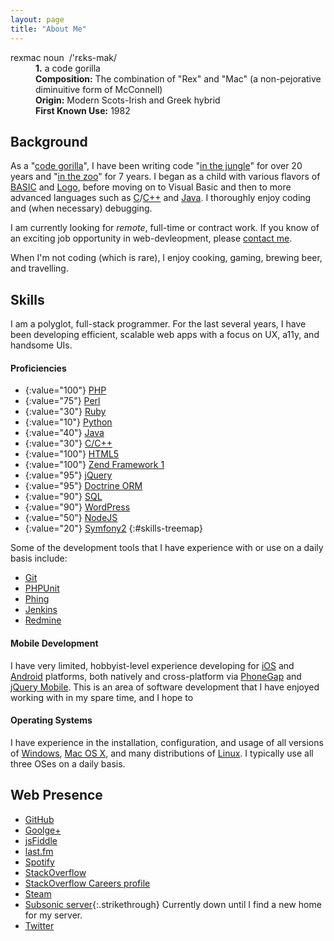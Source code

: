 ```yaml
---
layout: page
title: "About Me"
---
```


<dl class="dictionary">
	<dt><span class="word">rexmac</span> <span class="part-of-speech">noun</span>&nbsp;&nbsp;<span class="phonetic">/'rɛks-mak/</span></dt>
	<dd><b>1.</b> a code gorilla</dd>
	<dd><b>Composition:</b> The combination of "Rex" and "Mac" (a non-pejorative diminuitive form of McConnell)</dd>
	<dd><b>Origin:</b> Modern Scots-Irish and Greek hybrid</dd>
	<dd><b>First Known Use:</b> 1982</dd>
</dl>

## Background

As a "[code gorilla](http://en.wikipedia.org/wiki/Computer_programmer)", I have been writing code "<a href="#" rel="tooltip" title="i.e., as a hobby">in the jungle</a>" for over 20 years and "<a href="#" rel="tooltip" title="i.e., professionally">in the zoo</a>" for 7 years. I began as a child with various flavors of [BASIC](http://en.wikipedia.org/wiki/BASIC_Programming) and [Logo](http://en.wikipedia.org/wiki/Logo_%28programming_language%29), before moving on to Visual Basic and then to more advanced languages such as [C](http://en.wikipedia.org/wiki/C_%28programming_language%29)/[C++](http://en.wikipedia.org/wiki/C%2B%2B) and [Java](http://en.wikipedia.com/wiki/Java_%28programming_language%29). I thoroughly enjoy coding and (when necessary) debugging.

I am currently looking for _remote_, full-time or contract work. If you know of an exciting job opportunity in web-devleopment, please <a href="#" class="contactme">contact me</a>.

When I'm not coding (which is rare), I enjoy cooking, gaming, brewing beer, and travelling.

## Skills

I am a polyglot, full-stack programmer. For the last several years, I have been developing efficient, scalable web apps with a focus on UX, a11y, and handsome UIs.

#### Proficiencies

* {:value="100"} [PHP](http://php.net/)
* {:value="75"} [Perl](http://perl.org/)
* {:value="30"} [Ruby](http://ruby-lang.org/)
* {:value="10"} [Python](http://python.org/)
* {:value="40"} [Java](http://java.com/)
* {:value="30"} [C/C++](http://en.wikipedia.org/wiki/C%2B%2B)
* {:value="100"} [HTML5](http://en.wikipedia.org/wiki/HTML5)
* {:value="100"} [Zend Framework 1](http://framework.zend.com/)
* {:value="95"} [jQuery](http://jquery.com/)
* {:value="95"} [Doctrine ORM](http://www.doctrine-project.org/)
* {:value="90"} [SQL](http://en.wikipedia.org/wiki/SQL)
* {:value="90"} [WordPress](http://wordpress.org/)
* {:value="50"} [NodeJS](http://nodejs.org/)
* {:value="20"} [Symfony2](http://symfony.com/)
{:#skills-treemap}

Some of the development tools that I have experience with or use on a daily basis include:

* [Git](http://git-scm.com/)
* [PHPUnit](http://phpunit.de/)
* [Phing](http://phing.info/)
* [Jenkins](http://jenkins-ci.org/)
* [Redmine](http://redmine.org/)

#### Mobile Development

I have very limited, hobbyist-level experience developing for [iOS](http://www.apple.com/ios) and [Android](http://www.android.com) platforms, both natively and cross-platform via [PhoneGap](http://phonegap.com/) and [jQuery Mobile](http://jquerymobile.com/). This is an area of software development that I have enjoyed working with in my spare time, and I hope to 

#### Operating Systems

I have experience in the installation, configuration, and usage of all versions of [Windows](http://windows.microsoft.com/), [Mac OS X](http://www.apple.com/osx/), and many distributions of [Linux](http://en.wikipedia.org/wiki/Linux). I typically use all three OSes on a daily basis.

## Web Presence

* [GitHub](http://github.com/rexmac)
* [Goolge+](http://gplus.to/rexmac)
* [jsFiddle](http://jsfiddle.net/user/rexmac)
* [last.fm](http://last.fm/user/rexmac82)
* [Spotify](http://open.spotify.com/user/_rexmac)
* [StackOverflow](http://stackoverflow.com/users/624093/rexmac)
* [StackOverflow Careers profile](http://careers.stackoverflow.com/rexmac)
* [Steam](http://steamcommunity.com/id/rexmac82)
* [Subsonic server](#){:.strikethrough} Currently down until I find a new home for my server.
* [Twitter](http://twitter.com/_rexmac)
